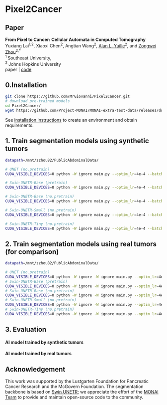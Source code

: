 # Pixel2Cancer

## Paper

<b>From Pixel to Cancer: Cellular Automata in Computed Tomography</b> <br/>
Yuxiang Lai<sup>1,2</sup>, Xiaoxi Chen<sup>2</sup>, Angtian Wang<sup>2</sup>, [Alan L. Yuille](https://www.cs.jhu.edu/~ayuille/)<sup>2</sup>, and [Zongwei Zhou](https://www.zongweiz.com/)<sup>2,*</sup> <br/>
<sup>1 </sup>Southeast University,  <br/>
<sup>2 </sup>Johns Hopkins University  <br/>
paper | [code](https://github.com/MrGiovanni/Pixel2Cancer/tree/main)

## 0.Installation

```bash
git clone https://github.com/MrGiovanni/Pixel2Cancer.git
# download pre-trained models
cd Pixel2Cancer/
wget https://github.com/Project-MONAI/MONAI-extra-test-data/releases/download/0.8.1/model_swinvit.pt
```

See [installation instructions](INSTALL.md) to create an environment and obtain requirements.

## 1. Train segmentation models using synthetic tumors

```bash
datapath=/mnt/zzhou82/PublicAbdominalData/

# UNET (no.pretrain)
CUDA_VISIBLE_DEVICES=0 python -W ignore main.py --optim_lr=4e-4 --batch_size=2 --lrschedule=warmup_cosine --optim_name=adamw --model_name=unet --val_every=200 --max_epochs=4000 --save_checkpoint --workers=0 --noamp --distributed --dist-url=tcp://127.0.0.1:12235 --cache_num=200 --val_overlap=0.5 --syn --logdir="runs/synt.no_pretrain.unet" --train_dir $datapath --val_dir $datapath --json_dir datafolds/healthy.json

# Swin-UNETR-Base (pretrain)
CUDA_VISIBLE_DEVICES=0 python -W ignore main.py --optim_lr=4e-4 --batch_size=2 --lrschedule=warmup_cosine --optim_name=adamw --model_name=swin_unetrv2 --swin_type=base --val_every=200 --max_epochs=4000 --save_checkpoint --workers=0 --noamp --distributed --dist-url=tcp://127.0.0.1:12231 --cache_num=200 --val_overlap=0.5 --syn --logdir="runs/synt.pretrain.swin_unetrv2_base" --train_dir $datapath --val_dir $datapath --json_dir datafolds/healthy.json --use_pretrained

# Swin-UNETR-Base (no.pretrain)
CUDA_VISIBLE_DEVICES=0 python -W ignore main.py --optim_lr=4e-4 --batch_size=2 --lrschedule=warmup_cosine --optim_name=adamw --model_name=swin_unetrv2 --swin_type=base --val_every=200 --max_epochs=4000 --save_checkpoint --workers=0 --noamp --distributed --dist-url=tcp://127.0.0.1:12231 --cache_num=200 --val_overlap=0.5 --syn --logdir="runs/synt.no_pretrain.swin_unetrv2_base" --train_dir $datapath --val_dir $datapath --json_dir datafolds/healthy.json

# Swin-UNETR-Small (no.pretrain)
CUDA_VISIBLE_DEVICES=0 python -W ignore main.py --optim_lr=4e-4 --batch_size=2 --lrschedule=warmup_cosine --optim_name=adamw --model_name=swin_unetrv2 --swin_type=small --val_every=200 --max_epochs=4000 --save_checkpoint --workers=0 --noamp --distributed --dist-url=tcp://127.0.0.1:12233 --cache_num=200 --val_overlap=0.5 --syn --logdir="runs/synt.no_pretrain.swin_unetrv2_small" --train_dir $datapath --val_dir $datapath --json_dir datafolds/healthy.json

# Swin-UNETR-Tiny (no.pretrain)
CUDA_VISIBLE_DEVICES=0 python -W ignore main.py --optim_lr=4e-4 --batch_size=2 --lrschedule=warmup_cosine --optim_name=adamw --model_name=swin_unetrv2 --swin_type=tiny --val_every=200 --max_epochs=4000 --save_checkpoint --workers=0 --noamp --distributed --dist-url=tcp://127.0.0.1:12234 --cache_num=200 --val_overlap=0.5 --syn --logdir="runs/synt.no_pretrain.swin_unetrv2_tiny" --train_dir $datapath --val_dir $datapath --json_dir datafolds/healthy.json
```

## 2. Train segmentation models using real tumors (for comparison)
```bash
datapath=/mnt/zzhou82/PublicAbdominalData/

# UNET (no.pretrain)
CUDA_VISIBLE_DEVICES=0 python -W ignore -W ignore main.py --optim_lr=4e-4 --batch_size=2 --lrschedule=warmup_cosine --optim_name=adamw --model_name=unet --val_every=200 --val_overlap=0.5 --max_epochs=4000 --save_checkpoint --workers=2 --noamp --distributed --dist-url=tcp://127.0.0.1:12235 --cache_num=200 --logdir="runs/real.no_pretrain.unet" --train_dir $datapath --val_dir $datapath --json_dir datafolds/lits.json
# Swin-UNETR-Base (pretrain)
CUDA_VISIBLE_DEVICES=0 python -W ignore -W ignore main.py --optim_lr=4e-4 --batch_size=2 --lrschedule=warmup_cosine --optim_name=adamw --model_name=swin_unetrv2 --swin_type=base --val_every=200 --val_overlap=0.5 --max_epochs=4000 --save_checkpoint --workers=2 --noamp --distributed --dist-url=tcp://127.0.0.1:12231 --cache_num=200 --logdir="runs/real.pretrain.swin_unetrv2_base" --train_dir $datapath --val_dir $datapath --json_dir datafolds/lits.json --use_pretrained
# Swin-UNETR-Base (no.pretrain)
CUDA_VISIBLE_DEVICES=0 python -W ignore -W ignore main.py --optim_lr=4e-4 --batch_size=2 --lrschedule=warmup_cosine --optim_name=adamw --model_name=swin_unetrv2 --swin_type=base --val_every=200 --val_overlap=0.5 --max_epochs=4000 --save_checkpoint --workers=2 --noamp --distributed --dist-url=tcp://127.0.0.1:12232 --cache_num=200 --logdir="runs/real.no_pretrain.swin_unetrv2_base" --train_dir $datapath --val_dir $datapath --json_dir datafolds/lits.json
# Swin-UNETR-Small (no.pretrain)
CUDA_VISIBLE_DEVICES=0 python -W ignore -W ignore main.py --optim_lr=4e-4 --batch_size=2 --lrschedule=warmup_cosine --optim_name=adamw --model_name=swin_unetrv2 --swin_type=small --val_every=200 --val_overlap=0.5 --max_epochs=4000 --save_checkpoint --workers=2 --noamp --distributed --dist-url=tcp://127.0.0.1:12233 --cache_num=200 --logdir="runs/real.no_pretrain.swin_unetrv2_small" --train_dir $datapath --val_dir $datapath --json_dir datafolds/lits.json
# Swin-UNETR-Tiny (no.pretrain)
CUDA_VISIBLE_DEVICES=0 python -W ignore -W ignore main.py --optim_lr=4e-4 --batch_size=2 --lrschedule=warmup_cosine --optim_name=adamw --model_name=swin_unetrv2 --swin_type=tiny --val_every=200 --val_overlap=0.5 --max_epochs=4000 --save_checkpoint --workers=2 --noamp --distributed --dist-url=tcp://127.0.0.1:12234 --cache_num=200 --logdir="runs/real.no_pretrain.swin_unetrv2_tiny" --train_dir $datapath --val_dir $datapath --json_dir datafolds/lits.json
```
## 3. Evaluation

#### AI model trained by synthetic tumors

#### AI model trained by real tumors

## Acknowledgement

This work was supported by the Lustgarten Foundation for Pancreatic Cancer Research and the McGovern Foundation. The segmentation backbone is based on [Swin UNETR](https://github.com/Project-MONAI/tutorials/blob/main/3d_segmentation/swin_unetr_btcv_segmentation_3d.ipynb); we appreciate the effort of the [MONAI Team](https://monai.io/) to provide and maintain open-source code to the community.
